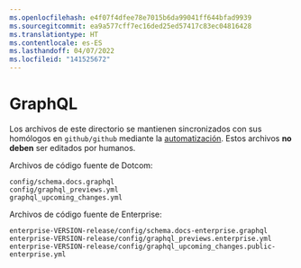 ```yaml
---
ms.openlocfilehash: e4f07f4dfee78e7015b6da99041ff644bfad9939
ms.sourcegitcommit: ea9a577cff7ec16ded25ed57417c83ec04816428
ms.translationtype: HT
ms.contentlocale: es-ES
ms.lasthandoff: 04/07/2022
ms.locfileid: "141525672"
---
```

# <a name="graphql"></a>GraphQL

Los archivos de este directorio se mantienen sincronizados con sus homólogos en `github/github` mediante la [automatización](../script/graphql/README.md). Estos archivos **no deben** ser editados por humanos.

Archivos de código fuente de Dotcom:
```
config/schema.docs.graphql
config/graphql_previews.yml
graphql_upcoming_changes.yml
```

Archivos de código fuente de Enterprise:
```
enterprise-VERSION-release/config/schema.docs-enterprise.graphql
enterprise-VERSION-release/config/graphql_previews.enterprise.yml
enterprise-VERSION-release/config/graphql_upcoming_changes.public-enterprise.yml
```

